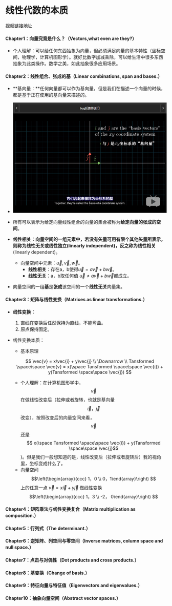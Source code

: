 # 线性代数的本质

[视频链接地址](http://www.bilibili.com/video/av6731067?share_medium=android&share_source=copy_link&bbid=E8AFA640-9F2D-414B-8C92-77096C77172188157infoc&ts=1520241619621)

#### Chapter1：向量究竟是什么？（Vectors,what even are they?）

- 个人理解：可以给任何东西抽象为向量，但必须满足向量的基本特性（坐标空间，物理学，计算机图形学）。就好比数字加减乘除，可以给生活中很多东西抽象为此类操作。数学之美，如此抽象很多应用场景。



#### Chapter2：线性组合、张成的基（Linear combinations, span and bases.）

- **基向量：**任何向量都可以作为基向量，但是我们在描述一个向量的时候，都是基于正在使用的基向量来描述的。

- ![xx](https://github.com/SpectatorWang/LinearAlgebra/blob/master/ReadingNotes/image/chapter2_1.png?raw=true)
- 所有可以表示为给定向量线性组合的向量的集合被称为**给定向量的张成的空间**。
- **线性相关：**向量空间的一组元素中，若没有矢量可用有限个其他矢量所表示，则称为线性无关或线性独立(linearly independent)，反之称为**线性相关**(linearly dependent)。

  - 向量空间中元素：$\vec{u} , \vec{v}, \vec{w}$。
    - **线性相关**：存在a，b使得$\vec{u} = a\vec{v} + b\vec{w}$。
    - **线性无关**：a，b取任何值 $\vec{u} \ne a\vec{v} + b\vec{w}$都成立。
- 向量空间的一组**基**是**张成**该空间的一个**线性无关**向量集。



#### Chapter3：矩阵与线性变换（Matrices as linear transformations.）

- **线性变换：**

  1. 直线在变换后任然保持为直线，不能弯曲。
  2. 原点保持固定。

- 线性变换本质：

  - 基本原理

  $$
  \vec{v} = x\vec{i} + y\vec{j} \\
  \Downarrow \\
  Tansformed \space\space \vec{v} = x(\space Tansformed \space\space \vec{i}) + y(Tansformed \space\space \vec{j})
  $$

  - 个人理解：在计算机图形学中，$$\vec{v}$$在做线性改变后（拉伸或者旋转，也就是基向量$$\vec{i}， \vec{j}$$改变），按照改变后的向量空间来看，$$\vec{v}$$还是 $$ x(\space Tansformed \space\space \vec{i}) + y(Tansformed \space\space \vec{j}$$ )。但是我们一般想知道的是，线性改变后（拉伸或者旋转后）我的视角里，坐标变成什么了。
  - 向量空间$$\left(\begin{array}{ccc} 1，0 \\  0，1\end{array}\right) $$上的任意一点 $\vec{v} = x\vec{i} + y\vec{j}$ 做线性变换$$\left(\begin{array}{ccc} 1，3 \\  -2， 0\end{array}\right) $$

#### Chapter4：矩阵乘法与线性变换复合（Matrix multiplication as composition.）





#### Chapter5：行列式（The determinant.）



#### Chapter6：逆矩阵、列空间与零空间（Inverse matrices, column space and null space.）



#### Chapter7：点击与对偶性（Dot products and cross products.）



#### Chapter8：基变换（Change of basis.）



#### Chapter9：特征向量与特征值（Eigenvectors and eigenvalues.）



#### Chapter10：抽象向量空间（Abstract vector spaces.）
